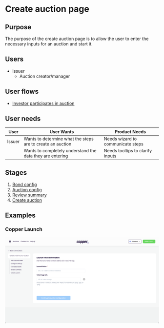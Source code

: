 # Create auction page

## Purpose

The purpose of the create auction page is to allow the user to enter the necessary inputs for an auction and start it.

## Users

- Issuer
  - Auction creator/manager

## User flows

- [Investor participates in auction](../../user_flows/investor/submit_an_order.md)

## User needs

| User   | User Wants                                                 | Product Needs                     |
| ------ | ---------------------------------------------------------- | --------------------------------- |
| Issuer | Wants to determine what the steps are to create an auction | Needs wizard to communicate steps |
|        | Wants to completely understand the data they are entering  | Needs tooltips to clarify inputs  |

## Stages

1. [Bond config](features/bond_config.md)
2. [Auction config](features/auction_config.md)
3. [Review summary](features/review_summary.md)
4. [Create auction](features/create_auction.md)

## Examples

### Copper Launch

![](../../assets/copper/auction_creation_page.png)
